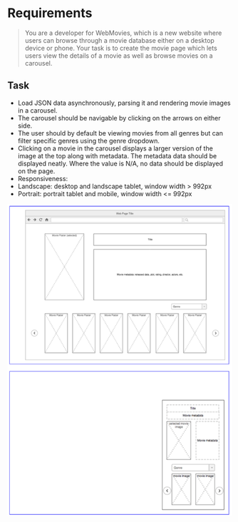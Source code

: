 # Requirements

> You are a developer for WebMovies, which is a new website where users can browse through a movie database either on a desktop device or phone. Your task is to create the movie page which lets users view the details of a movie as well as browse movies on a carousel.

## Task
- Load JSON data asynchronously, parsing it and rendering movie images in a carousel.
- The carousel should be navigable by clicking on the arrows on either side.
- The user should by default be viewing movies from all genres but can filter specific genres using the genre dropdown.
- Clicking on a movie in the carousel displays a larger version of the image at the top along with metadata. The metadata data should be displayed neatly. Where the value is N/A, no data should be displayed on the page.
- Responsiveness:
- Landscape: desktop and landscape tablet, window width > 992px
- Portrait: portrait tablet and mobile, window width <= 992px

![mockup](requirements/mock.png)
